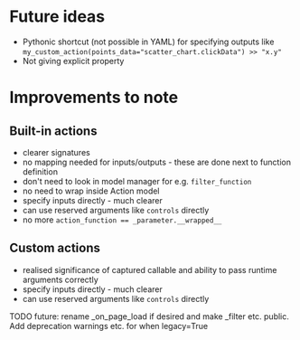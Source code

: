 # Future ideas

* Pythonic shortcut (not possible in YAML) for specifying outputs like `my_custom_action(points_data="scatter_chart.clickData") >> "x.y"`
* Not giving explicit property

# Improvements to note


## Built-in actions
* clearer signatures
* no mapping needed for inputs/outputs - these are done next to function definition
* don't need to look in model manager for e.g. `filter_function`
* no need to wrap inside Action model
* specify inputs directly - much clearer
* can use reserved arguments like `controls` directly
* no more `action_function == _parameter.__wrapped__`

## Custom actions
* realised significance of captured callable and ability to pass runtime arguments correctly
* specify inputs directly - much clearer
* can use reserved arguments like `controls` directly
 

TODO future: rename _on_page_load if desired and make _filter etc. public.
Add deprecation warnings etc. for when legacy=True